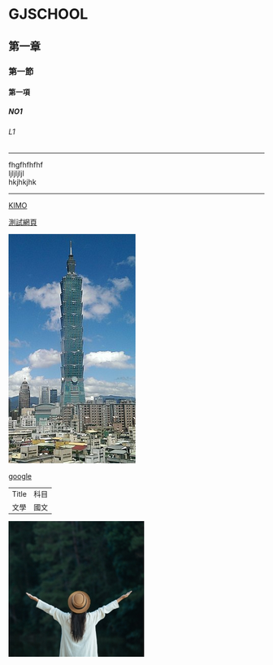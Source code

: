# GJSCHOOL
## 第一章
### 第一節
#### 第一項
##### NO1
###### L1
<hr>
fhgfhfhfhf<br>
ljljljljl<br>
hkjhkjhk<br>
<hr>

[KIMO](http://tw.yahoo.com)

[測試網頁](blog/page/1/index.html)

![101](pic/101.jpg)

[google](http://www.google.com)


<table align=center width=400>
  <tr>
    <td>Title</td>
    <td>科目</td>
  </tr>
    <tr>
    <td>文學</td>
    <td>國文</td>
  </tr>


  
</table>

<img alt="1.jpg" src="images/gallery/1.jpg">

